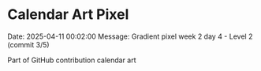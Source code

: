 # Calendar Art Pixel

Date: 2025-04-11 00:02:00
Message: Gradient pixel week 2 day 4 - Level 2 (commit 3/5)

Part of GitHub contribution calendar art
